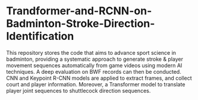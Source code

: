 # Trandformer-and-RCNN-on-Badminton-Stroke-Direction-Identification
This repository stores the code that aims to advance sport science in badminton, providing a systematic approach to generate stroke & player movement sequences automatically from game videos using modern AI techniques. A deep evaluation on BWF records can then be conducted.
CNN and Keypoint R-CNN models are applied to extract frames, and collect court and player information. Moreover, a Transformer model to translate player joint sequences to shuttlecock direction sequences.
